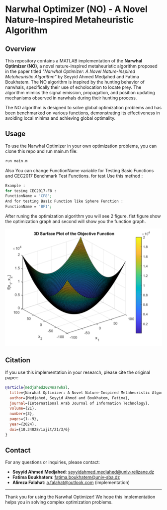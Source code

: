 # Narwhal Optimizer (NO) - A Novel Nature-Inspired Metaheuristic Algorithm

## Overview

This repository contains a MATLAB implementation of the **Narwhal Optimizer (NO)**, a novel nature-inspired metaheuristic algorithm proposed in the paper titled *"Narwhal Optimizer: A Novel Nature-Inspired Metaheuristic Algorithm"* by Seyyid Ahmed Medjahed and Fatima Boukhatem. The NO algorithm is inspired by the hunting behavior of narwhals, specifically their use of echolocation to locate prey. The algorithm mimics the signal emission, propagation, and position updating mechanisms observed in narwhals during their hunting process.

The NO algorithm is designed to solve global optimization problems and has been benchmarked on various functions, demonstrating its effectiveness in avoiding local minima and achieving global optimality.

## Usage

To use the Narwhal Optimizer in your own optimization problems, you can clone this repo and run main.m file:

```bash
run main.m
```
Also You can change FunctionName variable for Testing Basic Functions and CEC2017 Benchmark Test Functions.
for test Use this method :

```bash
Example : 
for tesing CEC2017-F8 :
FunctionName = 'CF8';
And for testing Basic Function like Sphere Function :
FunctionName = 'BF1';
```
After runing the optimization algorithm you will see 2 figure. fist figure show the optimization graph and second will show you the function graph.

![alt text](<https://github.com/zebka/NarwhalOptimizer/blob/main/Examples/Sphere%20Function.svg>)

## Citation

If you use this implementation in your research, please cite the original paper:

```bibtex
@article{medjahed2024narwhal,
  title={Narwhal Optimizer: A Novel Nature-Inspired Metaheuristic Algorithm},
  author={Medjahed, Seyyid Ahmed and Boukhatem, Fatima},
  journal={International Arab Journal of Information Technology},
  volume={21},
  number={3},
  pages={1--9},
  year={2024},
  doi={10.34028/iajit/21/3/6}
}
```
## Contact

For any questions or inquiries, please contact:

- **Seyyid Ahmed Medjahed**: seyyidahmed.medjahed@univ-relizane.dz  
- **Fatima Boukhatem**: fatima.boukhatem@univ-sba.dz
- **Alireza Falahat**: a.falahat@outlook.com (implementation)

---

Thank you for using the Narwhal Optimizer! We hope this implementation helps you in solving complex optimization problems.